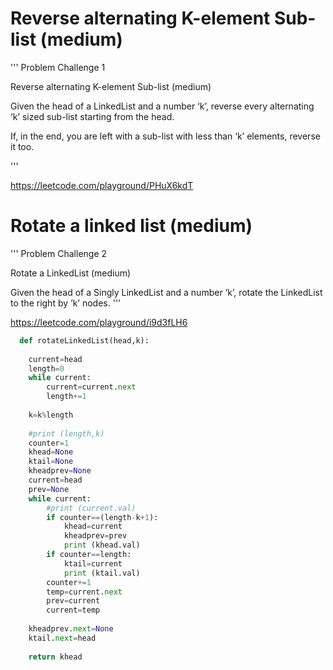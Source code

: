 # Reverse alternating K-element Sub-list (medium) 


'''
Problem Challenge 1

Reverse alternating K-element Sub-list (medium)


Given the head of a LinkedList and a number ‘k’, reverse every alternating ‘k’ sized sub-list starting from the head.


If, in the end, you are left with a sub-list with less than ‘k’ elements, reverse it too.

'''


https://leetcode.com/playground/PHuX6kdT



# Rotate a linked list (medium)

'''
Problem Challenge 2

Rotate a LinkedList (medium)

Given the head of a Singly LinkedList and a number ‘k’, rotate the LinkedList to the right by ‘k’ nodes.
'''

https://leetcode.com/playground/i9d3fLH6

```python
  def rotateLinkedList(head,k):
    
    current=head
    length=0
    while current:
        current=current.next
        length+=1 
    
    k=k%length
    
    #print (length,k)
    counter=1
    khead=None
    ktail=None
    kheadprev=None
    current=head
    prev=None
    while current:
        #print (current.val)
        if counter==(length-k+1): 
            khead=current
            kheadprev=prev
            print (khead.val)
        if counter==length:
            ktail=current
            print (ktail.val)
        counter+=1 
        temp=current.next
        prev=current
        current=temp 
        
    kheadprev.next=None 
    ktail.next=head
    
    return khead
```

